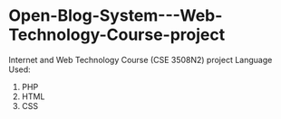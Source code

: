 # Open-Blog-System---Web-Technology-Course-project
Internet and Web Technology Course (CSE 3508N2) project
Language Used:
1. PHP
2. HTML
3. CSS
